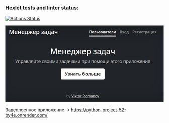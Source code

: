 ### Hexlet tests and linter status:
[![Actions Status](https://github.com/qffo/python-project-52/actions/workflows/hexlet-check.yml/badge.svg)](https://github.com/qffo/python-project-52/actions)

![пример jpeg](task_manager/static/images/sample2.jpeg)

Задеплоенное приложение -> https://python-project-52-by4e.onrender.com/